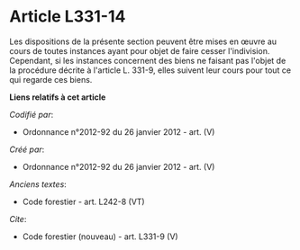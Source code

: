 # Article L331-14

Les dispositions de la présente section peuvent être mises en œuvre au cours de toutes instances ayant pour objet de faire
cesser l'indivision. Cependant, si les instances concernent des biens ne faisant pas l'objet de la procédure décrite à
l'article L. 331-9, elles suivent leur cours pour tout ce qui regarde ces biens.

**Liens relatifs à cet article**

_Codifié par_:

  - Ordonnance n°2012-92 du 26 janvier 2012 - art. (V)

_Créé par_:

  - Ordonnance n°2012-92 du 26 janvier 2012 - art. (V)

_Anciens textes_:

  - Code forestier - art. L242-8 (VT)

_Cite_:

  - Code forestier (nouveau) - art. L331-9 (V)
